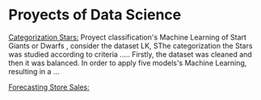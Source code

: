 # Proyects of Data Science


[Categorization Stars:](https://github.com/cristianBMJ/ProyectsDataScience/blob/main/classification-star.ipynb)   Proyect classification's Machine Learning of Start Giants  or  Dwarfs , consider the  dataset LK, SThe categorization the Stars was studied according to criteria ..... Firstly, the dataset was cleaned  and then it was balanced. In order to apply  five models's Machine Learning, resulting in a ...  


[Forecasting Store Sales:](https://github.com/cristianBMJ/ProyectsDataScience/blob/main/time-series-store-sales.ipynb)
